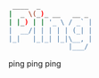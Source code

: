 ```bash
 ____  _               
|  _ \(_)_ __   __ _  
| |_) | | '_ \ / _` | 
|  __/| | | | | (_| | 
|_|   |_|_| |_|\__, | 
               |___/
```
ping ping ping
 
